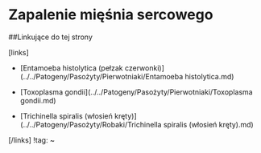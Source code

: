 # Zapalenie mięśnia sercowego





##Linkujące do tej strony

[links]

- [Entamoeba histolytica (pełzak czerwonki)](../../Patogeny/Pasożyty/Pierwotniaki/Entamoeba histolytica.md)

- [Toxoplasma gondii](../../Patogeny/Pasożyty/Pierwotniaki/Toxoplasma gondii.md)

- [Trichinella spiralis (włosień kręty)](../../Patogeny/Pasożyty/Robaki/Trichinella spiralis (włosień kręty).md)


[/links]
!tag:
~

